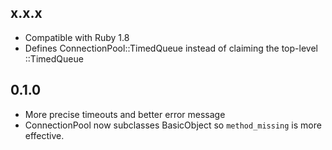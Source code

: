 x.x.x
--------

- Compatible with Ruby 1.8
- Defines ConnectionPool::TimedQueue instead of claiming the top-level ::TimedQueue

0.1.0
--------

- More precise timeouts and better error message
- ConnectionPool now subclasses BasicObject so `method_missing` is more effective.
